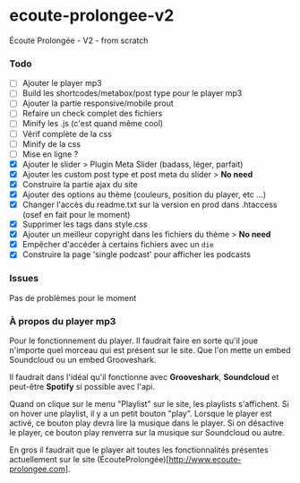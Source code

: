 ecoute-prolongee-v2
===================

Écoute Prolongée - V2 - from scratch

### Todo

* [ ] Ajouter le player mp3
* [ ] Build les shortcodes/metabox/post type pour le player mp3
* [ ] Ajouter la partie responsive/mobile prout
* [ ] Refaire un check complet des fichiers
* [ ] Minify les .js (c'est quand même cool)
* [ ] Vérif complète de la css
* [ ] Minify de la css
* [ ] Mise en ligne ?
* [x] Ajouter le slider > Plugin Meta Slider (badass, léger, parfait)
* [x] Ajouter les custom post type et post meta du slider > **No need**
* [x] Construire la partie ajax du site
* [x] Ajouter des options au thème (couleurs, position du player, etc ...)
* [x] Changer l'accès du readme.txt sur la version en prod dans .htaccess (osef en fait pour le moment)
* [x] Supprimer les tags dans style.css
* [x] Ajouter un meilleur copyright dans les fichiers du thème > **No need**
* [x] Empêcher d'accéder à certains fichiers avec un `die`
* [x] Construire la page 'single podcast' pour afficher les podcasts

### Issues 

Pas de problèmes pour le moment

### À propos du player mp3

Pour le fonctionnement du player. Il faudrait faire en sorte qu'il joue n'importe quel morceau qui est présent sur le site. Que l'on mette un embed Soundcloud ou un embed Grooveshark.

Il faudrait dans l'idéal qu'il fonctionne avec **Grooveshark**, **Soundcloud** et peut-être **Spotify** si possible avec l'api.

Quand on clique sur le menu "Playlist" sur le site, les playlists s'affichent. Si on hover une playlist, il y a un petit bouton "play". Lorsque le player est activé, ce bouton play devra lire la musique dans le player. Si on désactive le player, ce bouton play renverra sur la musique sur Soundcloud ou autre.

En gros il faudrait que le player ait toutes les fonctionnalités présentes actuellement sur le site (ÉcouteProlongée)[http://www.ecoute-prolongee.com].